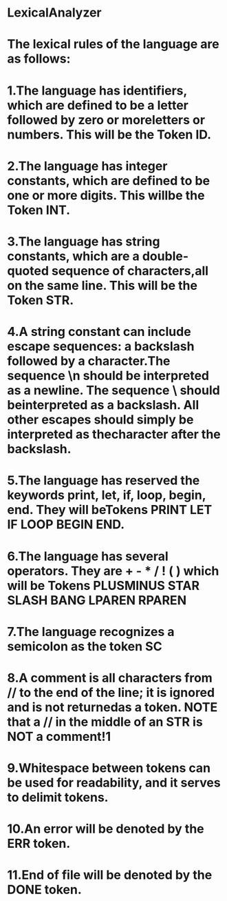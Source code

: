 # LexicalAnalyzer

# The lexical rules of the language are as follows:
# 1.The language has identifiers, which are defined to be a letter followed by zero or moreletters or numbers. This will be the Token ID.
# 2.The language has integer constants, which are defined to be one or more digits. This willbe the Token INT.
# 3.The language has string constants, which are a double-quoted sequence of characters,all on the same line. This will be the Token STR.
# 4.A string constant can include escape sequences: a backslash followed by a character.The sequence \n should be interpreted as a newline. The sequence \\ should beinterpreted as a backslash. All other escapes should simply be interpreted as thecharacter after the backslash.
# 5.The language has reserved the keywords print, let, if, loop, begin, end. They will beTokens PRINT LET IF LOOP BEGIN END.
# 6.The language has several operators. They are + - * / ! ( )  which will be Tokens PLUSMINUS STAR SLASH BANG LPAREN RPAREN
# 7.The language recognizes a semicolon as the token SC
# 8.A comment is all characters from // to the end of the line; it is ignored and is not returnedas a token. NOTE that a // in the middle of an STR is NOT a comment!1
# 9.Whitespace between tokens can be used for readability, and it serves to delimit tokens.
# 10.An error will be denoted by the ERR token.
# 11.End of file will be denoted by the DONE token.
